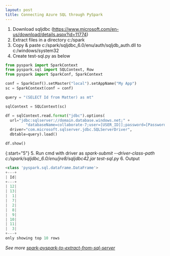 ```yaml
---
layout: post
title: Connecting Azure SQL through PySpark
---
```


1. Download sqljdbc (https://www.microsoft.com/en-us/download/details.aspx?id=11774) 
2. Extract files in a directory c:/spark
3. Copy & paste c:/spark/sqljdbc_6.0/enu/auth/sqljdb_auth.dll to c:/windows/system32
4. Create test-sql.py as below

```python
from pyspark import SparkContext
from pyspark.sql import SQLContext, Row
from pyspark import SparkConf, SparkContext

conf = SparkConf().setMaster("local").setAppName("My App")
sc = SparkContext(conf = conf)

query = "(SELECT Id from Matter) as mt"

sqlContext = SQLContext(sc)

df = sqlContext.read.format("jdbc").options(
  url="jdbc:sqlserver://domain.database.windows.net;" +
         "databaseName=collaborate-7;user=[USER_ID]];password=[Password]];Integrated Security=False",
  driver="com.microsoft.sqlserver.jdbc.SQLServerDriver",  
  dbtable=query).load()

df.show() 
```

{:start="5"}
5. Run cmd with driver as *spark-submit --driver-class-path c:/spark/sqljdbc_6.0/enu/jre8/sqljdbc42.jar test-sql.py*
6. Output

```python
<class 'pyspark.sql.dataframe.DataFrame'>
+---+
| Id|
+---+
| 12|
| 13|
|  1|
|  7|
|  2|
|  8|
|  9|
| 10|
| 11|
|  3|
+---+
only showing top 10 rows
```

*See more [spark-pyspark-to-extract-from-sql-server](https://community.hortonworks.com/articles/59205/spark-pyspark-to-extract-from-sql-server.html)*